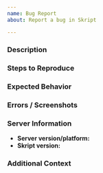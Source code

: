 ```yaml
---
name: Bug Report
about: Report a bug in Skript

---
```

### Description
<!--- What happened? --->

### Steps to Reproduce
<!--- What did you do to make it happen? Provide as accurate instructions as possible! --->

### Expected Behavior
<!--- What should have happened? --->

### Errors / Screenshots
<!--- Console errors and screenshots of visual bugs in game, if you have any --->

<!---
If you have console errors, copy them to a paste service which won't delete them.
DON'T use Hastebin!
--->

<!--
Screenshots of bugs visible in-game can also be attached.
--->

### Server Information
* **Server version/platform:** <!-- /version -->
* **Skript version:** <!-- /version Skript ("latest" is not useful, we need the version number) -->

### Additional Context
<!--- Anything you'd like to add? This can be left empty. --->
